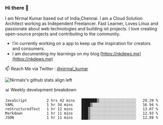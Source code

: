 ### Hi there 👋

 I am Nirmal Kumar based out of India,Chennai. I am a Cloud Solution Architect working as Independent Freelancer. Fast Learner, Loves Linux and passionate about web technologies and building iot projects. I love creating open-source projects and contributing to the community.

- I’m currently working on a app to keep up the inspiration for creators and consumers.
- I am documenting my learnings on my blog [https://nkdews.me](https://nkdews.me)

📫 Reach Me via  Twitter : [@nirmal_kumar](https://twitter.com/nirmal_kumar)

![Nirmals's github stats align left](https://github-readme-stats.vercel.app/api?username=nk-gears&show_icons=true)


📊 Weekly development breakdown

<!--START_SECTION:waka-->
```text
JavaScript         2 hrs 42 mins   ███████▒░░░░░░░░░░░░░░░░░   29.29 % 
YAML               1 hr 34 mins    ████▒░░░░░░░░░░░░░░░░░░░░   16.94 % 
reStructuredText   1 hr 12 mins    ███▒░░░░░░░░░░░░░░░░░░░░░   13.07 % 
Markdown           1 hr 11 mins    ███▒░░░░░░░░░░░░░░░░░░░░░   12.93 % 
JSON               1 hr 11 mins    ███▒░░░░░░░░░░░░░░░░░░░░░   12.89 % 
```
<!--END_SECTION:waka-->


